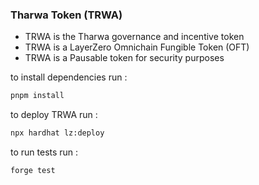 ### Tharwa Token (TRWA)


- TRWA is the Tharwa governance and incentive token
- TRWA is a LayerZero Omnichain Fungible Token (OFT)
- TRWA is a Pausable token for security purposes

to install dependencies run :

```bash
pnpm install
```

to deploy TRWA run :

```bash
npx hardhat lz:deploy
```
to run tests run :

```bash
forge test
```

 